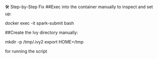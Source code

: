 🛠 Step-by-Step Fix
##Exec into the container manually to inspect and set up:

docker exec -it spark-submit bash

##Create the Ivy directory manually:


mkdir -p /tmp/.ivy2
export HOME=/tmp

for running the script


